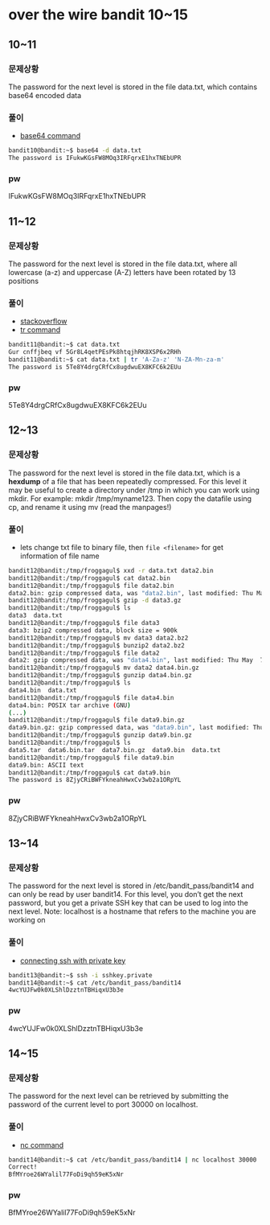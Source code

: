 # over the wire bandit 10~15
## 10~11
### 문제상황
The password for the next level is stored in the file data.txt, which contains base64 encoded data
### 풀이
* [base64 command](https://linuxhint.com/bash_base64_encode_decode/)
```bash
bandit10@bandit:~$ base64 -d data.txt
The password is IFukwKGsFW8MOq3IRFqrxE1hxTNEbUPR
```
### pw
IFukwKGsFW8MOq3IRFqrxE1hxTNEbUPR

## 11~12
### 문제상황
The password for the next level is stored in the file data.txt, where all lowercase (a-z) and uppercase (A-Z) letters have been rotated by 13 positions
### 풀이
* [stackoverflow](https://stackoverflow.com/questions/5442436/using-rot13-and-tr-command-for-having-an-encrypted-email-address)
* [tr command](https://www.geeksforgeeks.org/tr-command-in-unix-linux-with-examples/)
```bash
bandit11@bandit:~$ cat data.txt
Gur cnffjbeq vf 5Gr8L4qetPEsPk8htqjhRK8XSP6x2RHh
bandit11@bandit:~$ cat data.txt | tr 'A-Za-z' 'N-ZA-Mn-za-m'
The password is 5Te8Y4drgCRfCx8ugdwuEX8KFC6k2EUu
```
### pw
5Te8Y4drgCRfCx8ugdwuEX8KFC6k2EUu

## 12~13
### 문제상황
The password for the next level is stored in the file data.txt, which is a **hexdump** of a file that has been repeatedly compressed. For this level it may be useful to create a directory under /tmp in which you can work using mkdir. For example: mkdir /tmp/myname123. Then copy the datafile using cp, and rename it using mv (read the manpages!)
### 풀이
* lets change txt file to binary file, then `file <filename>` for get information of file name
```bash
bandit12@bandit:/tmp/froggagul$ xxd -r data.txt data2.bin
bandit12@bandit:/tmp/froggagul$ cat data2.bin
bandit12@bandit:/tmp/froggagul$ file data2.bin
data2.bin: gzip compressed data, was "data2.bin", last modified: Thu May  7 18:14:30 2020, max compression, from Unix
bandit12@bandit:/tmp/froggagul$ gzip -d data3.gz
bandit12@bandit:/tmp/froggagul$ ls
data3  data.txt
bandit12@bandit:/tmp/froggagul$ file data3
data3: bzip2 compressed data, block size = 900k
bandit12@bandit:/tmp/froggagul$ mv data3 data2.bz2
bandit12@bandit:/tmp/froggagul$ bunzip2 data2.bz2
bandit12@bandit:/tmp/froggagul$ file data2
data2: gzip compressed data, was "data4.bin", last modified: Thu May  7 18:14:30 2020, max compression, from Unix
bandit12@bandit:/tmp/froggagul$ mv data2 data4.bin.gz
bandit12@bandit:/tmp/froggagul$ gunzip data4.bin.gz
bandit12@bandit:/tmp/froggagul$ ls
data4.bin  data.txt
bandit12@bandit:/tmp/froggagul$ file data4.bin
data4.bin: POSIX tar archive (GNU)
(...)
bandit12@bandit:/tmp/froggagul$ file data9.bin.gz
data9.bin.gz: gzip compressed data, was "data9.bin", last modified: Thu May  7 18:14:30 2020, max compression, from Unix
bandit12@bandit:/tmp/froggagul$ gunzip data9.bin.gz
bandit12@bandit:/tmp/froggagul$ ls
data5.tar  data6.bin.tar  data7.bin.gz  data9.bin  data.txt
bandit12@bandit:/tmp/froggagul$ file data9.bin
data9.bin: ASCII text
bandit12@bandit:/tmp/froggagul$ cat data9.bin
The password is 8ZjyCRiBWFYkneahHwxCv3wb2a1ORpYL
```
### pw
8ZjyCRiBWFYkneahHwxCv3wb2a1ORpYL

## 13~14
### 문제상황
The password for the next level is stored in /etc/bandit_pass/bandit14 and can only be read by user bandit14. For this level, you don’t get the next password, but you get a private SSH key that can be used to log into the next level. Note: localhost is a hostname that refers to the machine you are working on
### 풀이
* [connecting ssh with private key](https://docs.rackspace.com/support/how-to/logging-in-with-an-ssh-private-key-on-linuxmac/)
```bash
bandit13@bandit:~$ ssh -i sshkey.private
bandit14@bandit:~$ cat /etc/bandit_pass/bandit14
4wcYUJFw0k0XLShlDzztnTBHiqxU3b3e
```
### pw
4wcYUJFw0k0XLShlDzztnTBHiqxU3b3e

## 14~15
### 문제상황
The password for the next level can be retrieved by submitting the password of the current level to port 30000 on localhost.
### 풀이
* [nc command](https://htst.tistory.com/61)
```bash
bandit14@bandit:~$ cat /etc/bandit_pass/bandit14 | nc localhost 30000
Correct!
BfMYroe26WYalil77FoDi9qh59eK5xNr
```
### pw
BfMYroe26WYalil77FoDi9qh59eK5xNr